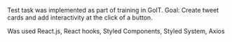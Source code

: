 Test task was implemented as part of training in GoIT. Goal: Create tweet cards
and add interactivity at the click of a button.

Was used React.js, React hooks, Styled Components, Styled System, Axios
